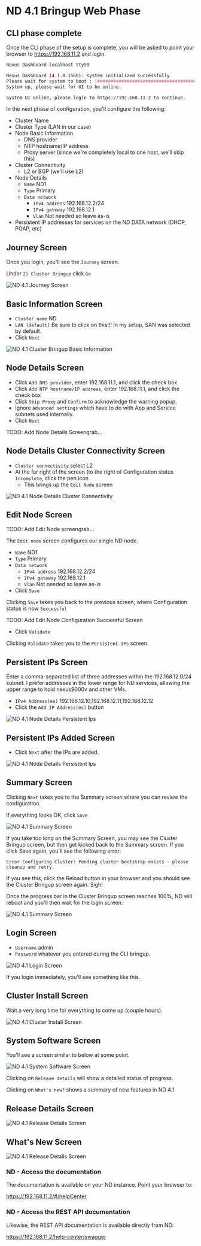# ND 4.1 Bringup Web Phase

## CLI phase complete

Once the CLI phase of the setup is complete, you will be asked to point your browser to https://192.168.11.2 and login.

```bash
Nexus Dashboard localhost ttyS0

Nexus Dashboard (4.1.0.156b): system initialized successfully
Please wait for system to boot : [########################################] 100%
System up, please wait for UI to be online.

System UI online, please login to https://192.168.11.2 to continue.
```

In the next phase of configuration, you'll configure the following:

- Cluster Name
- Cluster Type (LAN in our case)
- Node Basic Information
  - DNS provider
  - NTP hostname/IP address
  - Proxy server (since we're completely local to one host, we'll skip this)
- Cluster Connectivity
  - L2 or BGP (we'll use L2)
- Node Details
  - `Name` ND1
  - `Type` Primary
  - `Data network`
    - `IPv4 address` 192.168.12.2/24
    - `IPv4 gateway` 192.168.12.1
    - `Vlan` Not needed so leave as-is
- Persistent IP addresses for services on the ND DATA network (DHCP, POAP, etc)

## Journey Screen

Once you login, you'll see the `Journey` screen.

Under `2) Cluster Bringup` click `Go`

![ND 4.1 Journey Screen](./images/nd4_1_journey.png)

## Basic Information Screen

- `Cluster name` ND
- `LAN (default)` Be sure to click on this!!!  In my setup, SAN was selected by default.
- Click `Next`

![ND 4.1 Cluster Bringup Basic Information](./images/nd4_2_basic_information.png)

## Node Details Screen

- Click `Add DNS provider`, enter 192.168.11.1, and click the check box
- Click `Add NTP hostname/IP address`, enter 192.168.11.1, and click the check box
- Click `Skip Proxy` and `Confirm` to acknowledge the warning popup.
- Ignore `Advanced settings` which have to do with App and Service subnets used internally.
- Click `Next`

TODO: Add Node Details Screengrab...

## Node Details Cluster Connectivity Screen

- `Cluster connectivity` select L2
- At the far right of the screen (to the right of Configuration status `Incomplete`, click the pen icon
  - This brings up the `Edit Node` screen

![ND 4.1 Node Details Cluster Connectivity](./images/nd4_4_node_details_cluster_connectivity.png)

## Edit Node Screen

TODO: Add Edit Node screengrab...

The `Edit node` screen configures our single ND node.

- `Name` ND1
- `Type` Primary
- `Data network`
  - `IPv4 address` 192.168.12.2/24
  - `IPv4 gateway` 192.168.12.1
  - `Vlan` Not needed so leave as-is
- Click `Save`

Clicking `Save` takes you back to the previous screen, where Configuration status is now `Successful`

TODO: Add Edit Node Configuration Successful Screen

- Click `Validate`

Clicking `Validate` takes you to the `Persistent IPs` screen.

## Persistent IPs Screen

Enter a comma-separated list of three addresses within the 192.168.12.0/24 subnet.
I prefer addresses in the lower range for ND services, allowing the upper range to
hold nexus9000v and other VMs.

- `IPv4 Address(es)` 192.168.12.10,192.168.12.11,192.168.12.12
- Click the `Add IP Address(es)` button

![ND 4.1 Node Details Persistent Ips](./images/nd4_5_persistent_ips.png)

## Persistent IPs Added Screen

- Click `Next` after the IPs are added.

![ND 4.1 Node Details Persistent Ips](./images/nd4_6_persistent_ips_added.png)

## Summary Screen

Clicking `Next` takes you to the Summary screen where you can review the configuration.

If everything looks OK, click `Save`

![ND 4.1 Summary Screen](./images/nd4_7_summary.png)

If you take too long on the Summary Screen, you may see the Cluster Bringup screen, but then get
kicked back to the Summary screen.  If you click Save again, you'll see the following error:

`Error Configuring Cluster: Pending cluster bootstrap exists - please cleanup and retry.`

If you see this, click the Reload button in your browser and you should see the
Cluster Bringup screen again.  Sigh!

Once the progress bar in the Cluster Bringup screen reaches 100%, ND will reboot and
you'll then wait for the login screen.

![ND 4.1 Summary Screen](./images/nd4_8_summary_error.png)

## Login Screen

- `Username` admin
- `Password` whatever you entered during the CLI bringup.

![ND 4.1 Login Screen](./images/nd4_9_login.png)

If you login immediately, you'll see something like this.

## Cluster Install Screen

Wait a very long time for everything to come up (couple hours).

![ND 4.1 Cluster Install Screen](./images/nd4_10_cluster_install.png)

## System Software Screen

You'll see a screen similar to below at some point.

![ND 4.1 System Software Screen](./images/nd4_11_system_software.png)

Clicking on `Release details` will show a detailed status of progress.

Clicking on `What's new?` shows a summary of new features in ND 4.1

## Release Details Screen

![ND 4.1 Release Details Screen](./images/nd4_12_release_details.png)

## What's New Screen

![ND 4.1 Release Details Screen](./images/nd4_13_whats_new.png)

### ND - Access the documentation

The documentation is available on your ND instance.  Point your browser to:

https://192.168.11.2/#/helpCenter

### ND - Access the REST API documentation

Likewise, the REST API documentation is available directly from ND:

https://192.168.11.2/help-center/swagger
